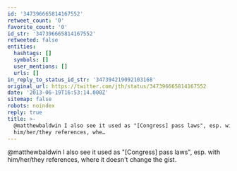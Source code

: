 ```yaml
---
id: '347396665814167552'
retweet_count: '0'
favorite_count: '0'
id_str: '347396665814167552'
retweeted: false
entities:
  hashtags: []
  symbols: []
  user_mentions: []
  urls: []
in_reply_to_status_id_str: '347394219092103168'
original_url: https://twitter.com/jth/status/347396665814167552
date: '2013-06-19T16:53:14.000Z'
sitemap: false
robots: noindex
reply: true
title: >-
  @matthewbaldwin I also see it used as "[Congress] pass laws", esp. with
  him/her/they references, whe…
---
```


@matthewbaldwin I also see it used as "[Congress] pass laws", esp. with him/her/they references, where it doesn't change the gist.